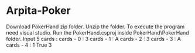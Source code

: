 # Arpita-Poker
Download PokerHand zip folder.
Unzip the folder.
To execute the program need visual studio.
Run the PokerHand.csproj inside PokerHand\PokerHand folder.
Input 5 cards :
cards - 0 : 3
cards - 1 : A
cards - 2 : 3
cards - 3 : A
cards - 4 : 1
True 3
